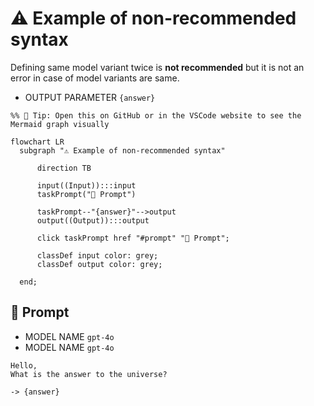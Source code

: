 # ⚠ Example of non-recommended syntax

Defining same model variant twice is **not recommended** but it is not an error in case of model variants are same.

-   OUTPUT PARAMETER `{answer}`

<!--Graph-->
<!-- ⚠️ WARNING: This code has been generated so that any manual changes will be overwritten -->

```mermaid
%% 🔮 Tip: Open this on GitHub or in the VSCode website to see the Mermaid graph visually

flowchart LR
  subgraph "⚠ Example of non-recommended syntax"

      direction TB

      input((Input)):::input
      taskPrompt("💬 Prompt")

      taskPrompt--"{answer}"-->output
      output((Output)):::output

      click taskPrompt href "#prompt" "💬 Prompt";

      classDef input color: grey;
      classDef output color: grey;

  end;
```

<!--/Graph-->

## 💬 Prompt

-   MODEL NAME `gpt-4o`
-   MODEL NAME `gpt-4o`

```
Hello,
What is the answer to the universe?
```

`-> {answer}`
